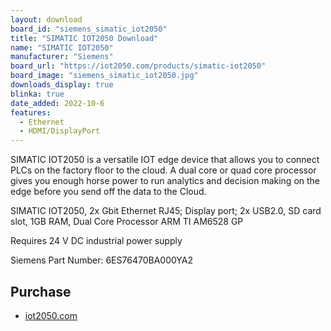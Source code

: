 ```yaml
---
layout: download
board_id: "siemens_simatic_iot2050"
title: "SIMATIC IOT2050 Download"
name: "SIMATIC IOT2050"
manufacturer: "Siemens"
board_url: "https://iot2050.com/products/simatic-iot2050"
board_image: "siemens_simatic_iot2050.jpg"
downloads_display: true
blinka: true
date_added: 2022-10-6
features:
  - Ethernet
  - HDMI/DisplayPort
---
```


SIMATIC IOT2050 is a versatile IOT edge device that allows you to connect PLCs on the factory floor to the cloud. A dual core or quad core processor gives you enough horse power to run analytics and decision making on the edge before you send off the data to the Cloud.

SIMATIC IOT2050, 2x Gbit Ethernet RJ45; Display port; 2x USB2.0, SD card slot, 1GB RAM, Dual Core Processor ARM TI AM6528 GP

Requires 24 V DC industrial power supply

Siemens Part Number: 6ES76470BA000YA2

## Purchase
* [iot2050.com](https://iot2050.com/products/simatic-iot2050)
